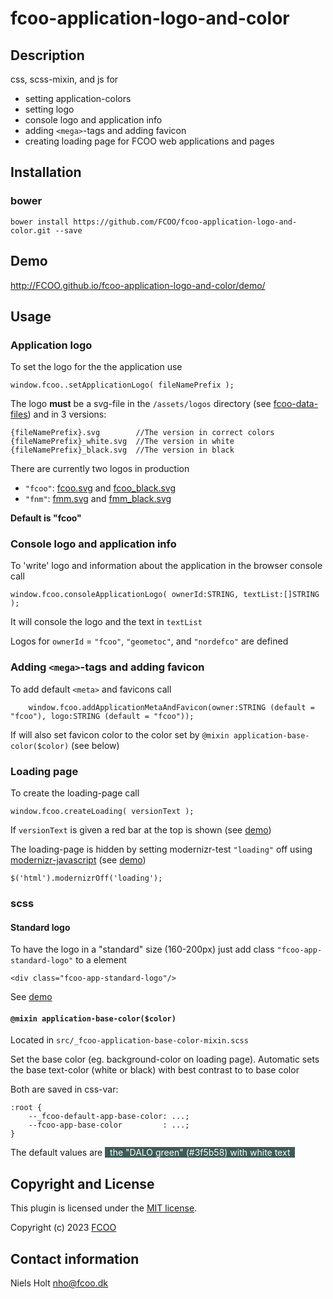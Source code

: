 # fcoo-application-logo-and-color
>


## Description
css, scss-mixin, and js for
 
- setting application-colors
- setting logo
- console logo and application info
- adding `<mega>`-tags and adding favicon
- creating loading page for FCOO web applications and pages

## Installation
### bower
`bower install https://github.com/FCOO/fcoo-application-logo-and-color.git --save`

## Demo
http://FCOO.github.io/fcoo-application-logo-and-color/demo/

## Usage

### Application logo

To set the logo for the the application use
    
    window.fcoo..setApplicationLogo( fileNamePrefix );

The logo **must** be a svg-file in the `/assets/logos` directory (see [fcoo-data-files](https://github.com/FCOO/fcoo-data-files)) and in 3 versions:

    {fileNamePrefix}.svg        //The version in correct colors 
    {fileNamePrefix}_white.svg  //The version in white 
    {fileNamePrefix}_black.svg  //The version in black

There are currently two logos in production

- `"fcoo"`: [fcoo.svg](https://app.fcoo.dk/assets/logos/fcoo.svg) and [fcoo_black.svg](https://app.fcoo.dk/assets/logos/fcoo_black.svg)
- `"fnm"`: [fmm.svg](https://app.fcoo.dk/assets/logos/fmn.svg) and [fmm_black.svg](https://app.fcoo.dk/assets/logos/fmn_black.svg) 

**Default is "fcoo"**

### Console logo and application info

To 'write' logo and information about the application in the browser console call

    window.fcoo.consoleApplicationLogo( ownerId:STRING, textList:[]STRING );

It will console the logo and the text in `textList`

Logos for `ownerId` = `"fcoo"`, `"geometoc"`, and `"nordefco"` are defined 

    
### Adding `<mega>`-tags and adding favicon

To add default `<meta>` and favicons call

        window.fcoo.addApplicationMetaAndFavicon(owner:STRING (default = "fcoo"), logo:STRING (default = "fcoo"));

If will also set favicon color to the color set by `@mixin application-base-color($color)` (see below)

### Loading page

To create the loading-page call

    window.fcoo.createLoading( versionText );

If `versionText` is given a red bar at the top is shown (see [demo](http://FCOO.github.io/fcoo-application-logo-and-color/demo/))

The loading-page is hidden by setting modernizr-test `"loading"` off using [modernizr-javascript](https://github.com/FCOO/modernizr-javascript) (see [demo](http://FCOO.github.io/fcoo-application-logo-and-color/demo/)) 

    $('html').modernizrOff('loading');


### scss

#### Standard logo

To have the logo in a "standard" size (160-200px) just add class `"fcoo-app-standard-logo"` to a element

    <div class="fcoo-app-standard-logo"/>

See [demo](http://FCOO.github.io/fcoo-application-logo-and-color/demo/)

#### `@mixin application-base-color($color)`
Located in `src/_fcoo-application-base-color-mixin.scss`

Set the base color (eg. background-color on loading page). 
Automatic sets the base text-color (white or black) with best contrast to to base color

Both are saved in css-var:

    :root {
        --_fcoo-default-app-base-color: ...;
        --fcoo-app-base-color         : ...;
    }

The default values are <span style="background-color: #3f5b58; color: white">&nbsp;&nbsp;the "DALO green" (#3f5b58) with white text&nbsp;&nbsp;</span>     
 
<!--

### options
| Id | Type | Default | Description |
| :--: | :--: | :-----: | --- |
| options1 | boolean | true | If <code>true</code> the ... |
| options2 | string | null | Contain the ... |

### Methods

    .methods1( arg1, arg2,...): Do something
    .methods2( arg1, arg2,...): Do something else
 -->


## Copyright and License
This plugin is licensed under the [MIT license](https://github.com/FCOO/fcoo-application-logo-and-color/LICENSE).

Copyright (c) 2023 [FCOO](https://github.com/FCOO)

## Contact information

Niels Holt nho@fcoo.dk
